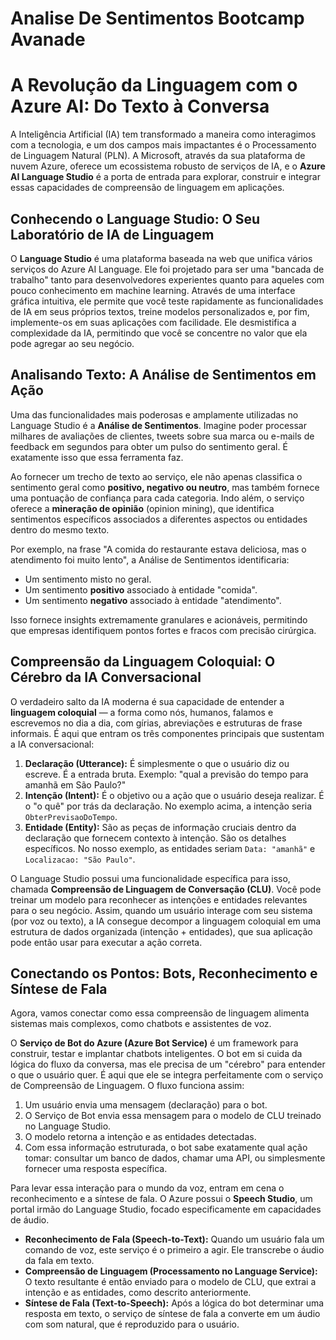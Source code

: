 # Analise De Sentimentos Bootcamp Avanade

# A Revolução da Linguagem com o Azure AI: Do Texto à Conversa

A Inteligência Artificial (IA) tem transformado a maneira como interagimos com a tecnologia, e um dos campos mais impactantes é o Processamento de Linguagem Natural (PLN). A Microsoft, através da sua plataforma de nuvem Azure, oferece um ecossistema robusto de serviços de IA, e o **Azure AI Language Studio** é a porta de entrada para explorar, construir e integrar essas capacidades de compreensão de linguagem em aplicações.

## Conhecendo o Language Studio: O Seu Laboratório de IA de Linguagem

O **Language Studio** é uma plataforma baseada na web que unifica vários serviços do Azure AI Language. Ele foi projetado para ser uma "bancada de trabalho" tanto para desenvolvedores experientes quanto para aqueles com pouco conhecimento em machine learning. Através de uma interface gráfica intuitiva, ele permite que você teste rapidamente as funcionalidades de IA em seus próprios textos, treine modelos personalizados e, por fim, implemente-os em suas aplicações com facilidade. Ele desmistifica a complexidade da IA, permitindo que você se concentre no valor que ela pode agregar ao seu negócio.

## Analisando Texto: A Análise de Sentimentos em Ação

Uma das funcionalidades mais poderosas e amplamente utilizadas no Language Studio é a **Análise de Sentimentos**. Imagine poder processar milhares de avaliações de clientes, tweets sobre sua marca ou e-mails de feedback em segundos para obter um pulso do sentimento geral. É exatamente isso que essa ferramenta faz.

Ao fornecer um trecho de texto ao serviço, ele não apenas classifica o sentimento geral como **positivo, negativo ou neutro**, mas também fornece uma pontuação de confiança para cada categoria. Indo além, o serviço oferece a **mineração de opinião** (opinion mining), que identifica sentimentos específicos associados a diferentes aspectos ou entidades dentro do mesmo texto.

Por exemplo, na frase "A comida do restaurante estava deliciosa, mas o atendimento foi muito lento", a Análise de Sentimentos identificaria:

* Um sentimento misto no geral.
* Um sentimento **positivo** associado à entidade "comida".
* Um sentimento **negativo** associado à entidade "atendimento".

Isso fornece insights extremamente granulares e acionáveis, permitindo que empresas identifiquem pontos fortes e fracos com precisão cirúrgica.

## Compreensão da Linguagem Coloquial: O Cérebro da IA Conversacional

O verdadeiro salto da IA moderna é sua capacidade de entender a **linguagem coloquial** — a forma como nós, humanos, falamos e escrevemos no dia a dia, com gírias, abreviações e estruturas de frase informais. É aqui que entram os três componentes principais que sustentam a IA conversacional:

1.  **Declaração (Utterance):** É simplesmente o que o usuário diz ou escreve. É a entrada bruta. Exemplo: "qual a previsão do tempo para amanhã em São Paulo?"
2.  **Intenção (Intent):** É o objetivo ou a ação que o usuário deseja realizar. É o "o quê" por trás da declaração. No exemplo acima, a intenção seria `ObterPrevisaoDoTempo`.
3.  **Entidade (Entity):** São as peças de informação cruciais dentro da declaração que fornecem contexto à intenção. São os detalhes específicos. No nosso exemplo, as entidades seriam `Data: "amanhã"` e `Localizacao: "São Paulo"`.

O Language Studio possui uma funcionalidade específica para isso, chamada **Compreensão de Linguagem de Conversação (CLU)**. Você pode treinar um modelo para reconhecer as intenções e entidades relevantes para o seu negócio. Assim, quando um usuário interage com seu sistema (por voz ou texto), a IA consegue decompor a linguagem coloquial em uma estrutura de dados organizada (intenção + entidades), que sua aplicação pode então usar para executar a ação correta.

## Conectando os Pontos: Bots, Reconhecimento e Síntese de Fala

Agora, vamos conectar como essa compreensão de linguagem alimenta sistemas mais complexos, como chatbots e assistentes de voz.

O **Serviço de Bot do Azure (Azure Bot Service)** é um framework para construir, testar e implantar chatbots inteligentes. O bot em si cuida da lógica do fluxo da conversa, mas ele precisa de um "cérebro" para entender o que o usuário quer. É aqui que ele se integra perfeitamente com o serviço de Compreensão de Linguagem. O fluxo funciona assim:

1.  Um usuário envia uma mensagem (declaração) para o bot.
2.  O Serviço de Bot envia essa mensagem para o modelo de CLU treinado no Language Studio.
3.  O modelo retorna a intenção e as entidades detectadas.
4.  Com essa informação estruturada, o bot sabe exatamente qual ação tomar: consultar um banco de dados, chamar uma API, ou simplesmente fornecer uma resposta específica.

Para levar essa interação para o mundo da voz, entram em cena o reconhecimento e a síntese de fala. O Azure possui o **Speech Studio**, um portal irmão do Language Studio, focado especificamente em capacidades de áudio.

* **Reconhecimento de Fala (Speech-to-Text):** Quando um usuário fala um comando de voz, este serviço é o primeiro a agir. Ele transcrebe o áudio da fala em texto.
* **Compreensão de Linguagem (Processamento no Language Service):** O texto resultante é então enviado para o modelo de CLU, que extrai a intenção e as entidades, como descrito anteriormente.
* **Síntese de Fala (Text-to-Speech):** Após a lógica do bot determinar uma resposta em texto, o serviço de síntese de fala a converte em um áudio com som natural, que é reproduzido para o usuário.
